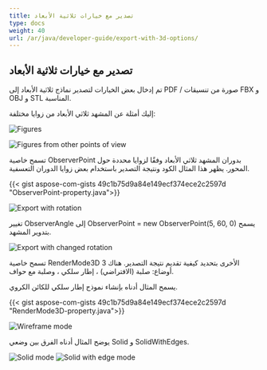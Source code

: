 ```yaml
---
title: تصدير مع خيارات ثلاثية الأبعاد
type: docs
weight: 40
url: /ar/java/developer-guide/export-with-3d-options/
---
```


## **تصدير مع خيارات ثلاثية الأبعاد**

تم إدخال بعض الخيارات لتصدير نماذج ثلاثية الأبعاد إلى PDF / صورة من تنسيقات FBX و OBJ و STL المناسبة.

إليك أمثلة عن المشهد ثلاثي الأبعاد من زوايا مختلفة:

![Figures](/_assets/guide/3d/fig1.png)

![Figures from other points of view](/_assets/guide/3d/fig2.png)

تسمح خاصية ObserverPoint بدوران المشهد ثلاثي الأبعاد وفقًا لزوايا محددة حول المحور. يظهر هذا المثال الكود ونتيجة التصدير باستخدام بعض زوايا الدوران التعسفية.

{{< gist aspose-com-gists 49c1b75d9a84e149ecf374ece2c2597d "ObserverPoint-property.java">}}


![Export with rotation](/_assets/guide/3d/fig3.png)

تغيير ObserverAngle إلى ObserverPoint = new ObserverPoint(5, 60, 0) يسمح بتدوير المشهد.

![Export with changed rotation](/_assets/guide/3d/fig4.png)

تسمح خاصية RenderMode3D الأخرى بتحديد كيفية تقديم نتيجة التصدير. هناك 3 أوضاع: صلبة (الافتراضي) ، إطار سلكي ، وصلبة مع حواف.

يسمح المثال أدناه بإنشاء نموذج إطار سلكي للكائن الكروي.

{{< gist aspose-com-gists 49c1b75d9a84e149ecf374ece2c2597d "RenderMode3D-property.java">}}

![Wireframe mode](/_assets/guide/3d/fig5.png)

يوضح المثال أدناه الفرق بين وضعي Solid و SolidWithEdges.

![Solid mode](/_assets/guide/3d/fig6.png)
![Solid with edge mode](/_assets/guide/3d/fig7.png)
